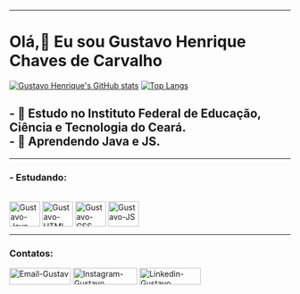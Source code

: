 <hr>
<h1> Olá,👋 Eu sou Gustavo Henrique Chaves de Carvalho </h1>

[![Gustavo Henrique's GitHub stats](https://github-readme-stats.vercel.app/api?username=GustavoHenrique07&hide=issues&icons=true&theme=dark)](https://github.com/GustavoHenrique07/github-readme-stats)
[![Top Langs](https://github-readme-stats.vercel.app/api/top-langs/?username=GustavoHenrique07&layout=compact&theme=dark)](https://github.com/GustavoHenrique07/github-readme-stats)

<h2>
- 🔭 Estudo no Instituto Federal de Educação, Ciência e Tecnologia do Ceará. <br>
- 🌱 Aprendendo Java e JS.
</h2>

<hr>

<h3>
  - Estudando: 
</h3>

<div>
  <br>
  <img align="center" alt="Gustavo-Java" height="45" width="55" src="https://cdn.jsdelivr.net/gh/devicons/devicon/icons/java/java-original.svg" />
  <img align="center" alt="Gustavo-HTML" height="45" width="55" src="https://cdn.jsdelivr.net/gh/devicons/devicon/icons/html5/html5-original.svg" />
  <img align="center" alt="Gustavo-CSS" height="45" width="55" src="https://cdn.jsdelivr.net/gh/devicons/devicon/icons/css3/css3-original.svg" />
  <img align= "center" alt="Gustavo-JS" height="45" width="55" src="https://cdn.jsdelivr.net/gh/devicons/devicon/icons/javascript/javascript-plain.svg" />
</h3>
  </div>
  <hr>

  <h3>Contatos:</h3>
<div>
<a target="_blank" href="mailto:gustavohcc68@gmail.com"> <img height="30" width="110" alt="Email-Gustav" src="https://img.shields.io/badge/Gmail-D14836?style=for-the  badge&logo=gmail&logoColor=white"/></a>
<a target="_blank" href="https://www.instagram.com/_gustavohcc_/"> <img height="30" width="115" alt="Instagram-Gustavo" src="https://img.shields.io/badge/Instagram-E4405F?style=for-the-badge&logo=instagram&logoColor=white"/></a> 
<a target="_blank" href="https://www.linkedin.com/in/gustavo-henrique-chaves-de-carvalho-b990b6276/"> <img height="30" width="110" alt="Linkedin-Gustavo" src="https://img.shields.io/badge/LinkedIn-0077B5?style=for-the-badge&logo=linkedin&logoColor=white"/></a>

</div>

